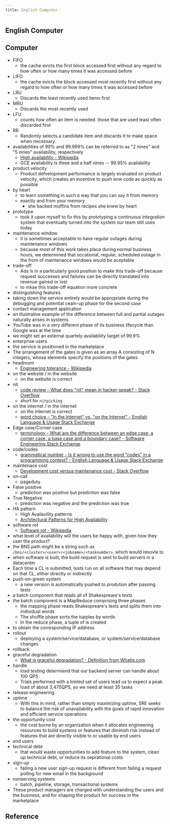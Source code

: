 ```yaml
---
title: English Computer
---
```


## English Computer



## Computer
* FIFO
    * the cache evicts the first block accessed first without any regard to how often or how many times it was accessed before
* LIFO
    * the cache evicts the block accessed most recently first without any regard to how often or how many times it was accessed before
* LRU
    * Discards the least recently used items first
* MRU
    * Discards the most recently used
* LFU
    * counts how often an item is needed. those that are used least often discarded first
* RR
    * Randomly selects a candidate item and discards it to make space when necessary.
* availabilities of 99% and 99.999% can be referred to as "2 nines" and "5 nines" availability, respectively
    * [High availability \- Wikipedia](https://en.wikipedia.org/wiki/High_availability)
    * GCE availability is three and a half nines -- 99.95% availability
* product velocity
    * Product defvelopment performance is largely evaluated on product velocity, which creates an incentive to push enw code as quickly as possible
* by heart
    * to learn something in such a way that you can say it from memory
    * exactly and from your memory
        * she backed muffins from recipes she knew by heart
* prototype
    * took it upon myself to fix this by prototyping a continuous integration system that eventually turned into the system our team still uses today
* maintenance window
    * it is sometimes acceptable to have regular outages during maintenance windows
    * because most of this work takes place during normal business hours, we determined that occational, regular, scheduled outage in the from of maintenance windows would be aceptable
* trade-off
    * Ads is in a particularly good position to make this trade-off because request successes and failures can be directly translated into revenue gained or lost
    * to mkae this trade-off equation more concrete
* distinguishing features
* taking down the service entirely would be appropriate during the debugging and potential cealn-up phase for the second case
* contact management application
* an illustrative example of the difference between full and partial outages naturally arises in systems
* YouTube was in a very different phase of its business lifecycle than Google was at the time
* we might set an external quartely availability target of 99.9%
* enterprise users
* the service is positioned in the marketplace
* The arrangement of the gates is given as an array A consisting of N integers, whose elements specify the positions of the gates
* headroom
    * [Engineering tolerance - Wikipedia](https://en.wikipedia.org/wiki/Engineering_tolerance)
* on the website / in the website
    * on the website is correct
* nit
    * [code review - What does "nit" mean in hacker-speak? - Stack Overflow](https://stackoverflow.com/questions/27810522/what-does-nit-mean-in-hacker-speak)
    * short for `nitpicking`
* on the internet / in the internet
    * on the internet is correct
    * [word choice - "In the Internet" vs. "on the Internet" - English Language & Usage Stack Exchange](https://english.stackexchange.com/questions/4419/in-the-internet-vs-on-the-internet/4433)
* Edge case/Corner case
    * [terminology - What are the difference between an edge case, a corner case, a base case and a boundary case? - Software Engineering Stack Exchange](https://softwareengineering.stackexchange.com/questions/125587/what-are-the-difference-between-an-edge-case-a-corner-case-a-base-case-and-a-b)
* code/codes
    * [grammatical number - Is it wrong to use the word "codes" in a programming context? - English Language & Usage Stack Exchange](https://english.stackexchange.com/questions/20455/is-it-wrong-to-use-the-word-codes-in-a-programming-context)
* maintenace cost
    * [Development cost versus maintenance cost - Stack Overflow](https://stackoverflow.com/questions/3477706/development-cost-versus-maintenance-cost)
* on-call
    * pageduty
* False positive
    * prediction was positive but prediction was false
* True Negative
    * prediction was negative and the prediction was true
* HA pattern
    * High Availavility patterns
    * [Architectural Patterns for High Availability](https://www.getfilecloud.com/blog/2015/12/architectural-patterns-for-high-availability/#.W3528JMzafc)
* software rot
    * [Software rot - Wikipedia](https://en.wikipedia.org/wiki/Software_rot)
* what level of availability will the users be happy with, given how they user the product?
* the BNS path might be a string such as `/bns/<cluster>/<user>/<jobname>/<tasknumber>`, which would resovle to 
* when software is built, the build request is sent to build servers in a datacenter
* Each time a CL is submitted, tests run on all software that may depend on that CL, either directly or indirectly
* push-on-green system
    * a new version is automatically pushed to prodution after passing tests
* a batch component that reads all of Shakespreare's texts
* the batch component is a MapReduce comprising three phases
    * the mapping phase reads Shakespreare's texts and splits them into individual words
    * The shuffle phase sorts the tupples by words
    * In the reduce phase, a tuple of is created
* to obtain the corresponding IP address
* rollout
    * deploying a system/service/database, or system/service/database changes
* rollback
* graceful degradation
    * [What is graceful degradation? \- Definition from WhatIs\.com](https://searchnetworking.techtarget.com/definition/graceful-degradation)
* handle
    * load testing determiend that our backend server can handle about 100 QPS
    * Trials performed with a limited set of users lead us to expect a peak load of about 3,470QPS, so we need at least 35 tasks
* release engineering
* uptime
    * With this in mind, rather than simply maximizing uptime, SRE seeks to balance the risk of unavailability with the goals of rapid innovation and efficient service operations
* the opportunity cost
    * the cost borne by an organization when it allocates engineering resources to build systems or features that diminish risk instead of features that are directly visible to or usable by end users
* end users
* technical debt
    * that would waste opportunities to add feature to the system, clean up technical debt, or reduce its oeprational costs
* sign-up
    * failing a new user sign-up request is different from failing a request polling for new email in the background
* nonserving systems
    * batch, pipeline, storage, transactional systems
* These product managers are charged with understanding the users and the business, and for shaping the product for success in the marketplace

## Reference

